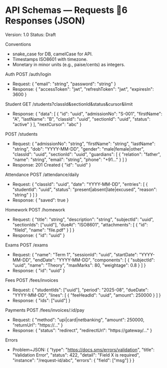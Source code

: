 # API Schemas — Requests 6 Responses (JSON)

Version: 1.0
Status: Draft

Conventions
- snake_case for DB, camelCase for API.
- Timestamps ISO8601 with timezone.
- Monetary in minor units (e.g., paise/cents) as integers.

Auth
POST /auth/login
- Request: { "email": "string", "password": "string" }
- Response: { "accessToken": "jwt", "refreshToken": "jwt", "expiresIn": 3600 }

Student
GET /students?classId&sectionId&status&cursor&limit
- Response: { "data": [ { "id": "uuid", "admissionNo": "S-001", "firstName": "A", "lastName": "B", "classId": "uuid", "sectionId": "uuid", "status": "active" } ], "nextCursor": "abc" }

POST /students
- Request: { "admissionNo": "string", "firstName": "string", "lastName": "string", "dob": "YYYY-MM-DD", "gender": "male|female|other", "classId": "uuid", "sectionId": "uuid", "guardians": [ { "relation": "father", "name": "string", "email": "string", "phone": "+91..." } ] }
- Response: 201 Created { "id": "uuid" }

Attendance
POST /attendance/daily
- Request: { "classId": "uuid", "date": "YYYY-MM-DD", "entries": [ { "studentId": "uuid", "status": "present|absent|late|excused", "reason": "string" } ] }
- Response: { "saved": true }

Homework
POST /homework
- Request: { "title": "string", "description": "string", "subjectId": "uuid", "sectionIds": ["uuid"], "dueAt": "ISO8601", "attachments": [ { "id": "fileId", "name": "file.pdf" } ] }
- Response: { "id": "uuid" }

Exams
POST /exams
- Request: { "name": "Term 1", "sessionId": "uuid", "startDate": "YYYY-MM-DD", "endDate": "YYYY-MM-DD", "components": [ { "subjectId": "uuid", "name": "Theory", "maxMarks": 80, "weightage": 0.8 } ] }
- Response: { "id": "uuid" }

Fees
POST /fees/invoices
- Request: { "studentIds": ["uuid"], "period": "2025-08", "dueDate": "YYYY-MM-DD", "lines": [ { "feeHeadId": "uuid", "amount": 250000 } ] }
- Response: { "ids": ["uuid"] }

Payments
POST /fees/invoices/:id/pay
- Request: { "method": "upi|card|netbanking", "amount": 250000, "returnUrl": "https://..." }
- Response: { "status": "redirect", "redirectUrl": "https://gateway/..." }

Errors
- Problem+JSON: { "type": "https://docs.sms/errors/validation", "title": "Validation Error", "status": 422, "detail": "Field X is required", "instance": "/request-id/abc", "errors": { "field": ["msg"] } }

